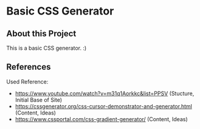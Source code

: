 # Basic CSS Generator

## About this Project
This is a basic CSS generator. :) 


## References

Used Reference: 
- https://www.youtube.com/watch?v=m31q1Aorkkc&list=PPSV (Stucture, Initial Base of Site)
- https://cssgenerator.org/css-cursor-demonstrator-and-generator.html (Content, Ideas)
- https://www.cssportal.com/css-gradient-generator/ (Content, Ideas)
